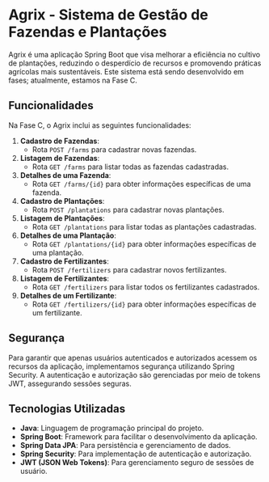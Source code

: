 # Agrix - Sistema de Gestão de Fazendas e Plantações

Agrix é uma aplicação Spring Boot que visa melhorar a eficiência no cultivo de plantações, reduzindo o desperdício de recursos e promovendo práticas agrícolas mais sustentáveis. Este sistema está sendo desenvolvido em fases; atualmente, estamos na Fase C. 

## Funcionalidades

Na Fase C, o Agrix inclui as seguintes funcionalidades:

1. **Cadastro de Fazendas**:
   - Rota `POST /farms` para cadastrar novas fazendas.
2. **Listagem de Fazendas**:
   - Rota `GET /farms` para listar todas as fazendas cadastradas.
3. **Detalhes de uma Fazenda**:
   - Rota `GET /farms/{id}` para obter informações específicas de uma fazenda.
4. **Cadastro de Plantações**:
   - Rota `POST /plantations` para cadastrar novas plantações.
5. **Listagem de Plantações**:
   - Rota `GET /plantations` para listar todas as plantações cadastradas.
6. **Detalhes de uma Plantação**:
   - Rota `GET /plantations/{id}` para obter informações específicas de uma plantação.
7. **Cadastro de Fertilizantes**:
   - Rota `POST /fertilizers` para cadastrar novos fertilizantes.
8. **Listagem de Fertilizantes**:
   - Rota `GET /fertilizers` para listar todos os fertilizantes cadastrados.
9. **Detalhes de um Fertilizante**:
   - Rota `GET /fertilizers/{id}` para obter informações específicas de um fertilizante.

## Segurança

Para garantir que apenas usuários autenticados e autorizados acessem os recursos da aplicação, implementamos segurança utilizando Spring Security. A autenticação e autorização são gerenciadas por meio de tokens JWT, assegurando sessões seguras. 

## Tecnologias Utilizadas

- **Java**: Linguagem de programação principal do projeto.
- **Spring Boot**: Framework para facilitar o desenvolvimento da aplicação.
- **Spring Data JPA**: Para persistência e gerenciamento de dados.
- **Spring Security**: Para implementação de autenticação e autorização.
- **JWT (JSON Web Tokens)**: Para gerenciamento seguro de sessões de usuário.
